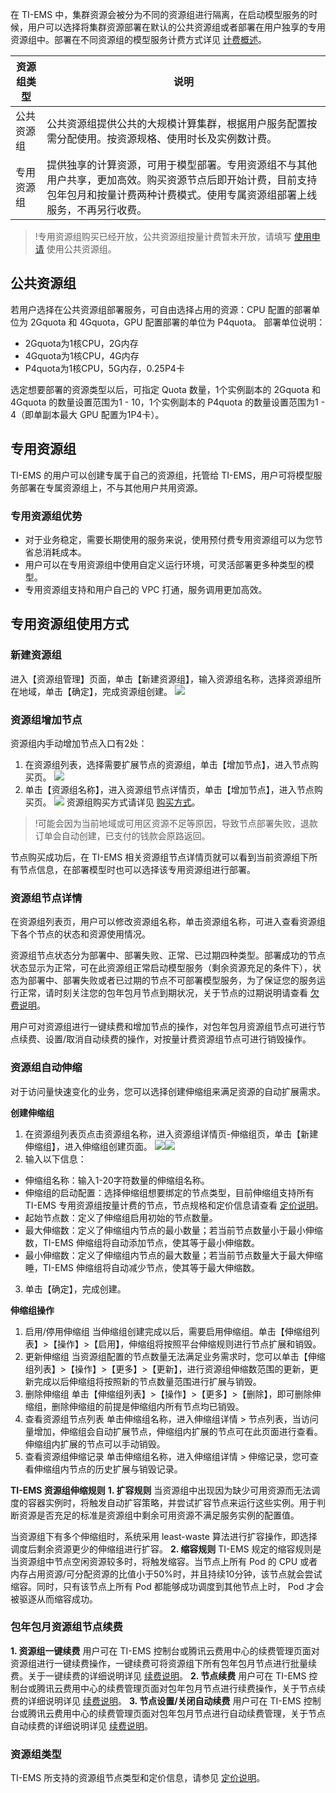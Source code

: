 在 TI-EMS 中，集群资源会被分为不同的资源组进行隔离，在启动模型服务的时候，用户可以选择将集群资源部署在默认的公共资源组或者部署在用户独享的专用资源组中。部署在不同资源组的模型服务计费方式详见 [计费概述](https://cloud.tencent.com/document/product/1120/38717)。

| 资源组类型   | 说明                                                         |
| ---------- | ------------------------------------------------------------ |
| 公共资源组 | 公共资源组提供公共的大规模计算集群，根据用户服务配置按需分配使用。按资源规格、使用时长及实例数计费。 |
| 专用资源组 | 提供独享的计算资源，可用于模型部署。专用资源组不与其他用户共享，更加高效。购买资源节点后即开始计费，目前支持包年包月和按量计费两种计费模式。使用专属资源组部署上线服务，不再另行收费。 |

>!专用资源组购买已经开放，公共资源组按量计费暂未开放，请填写 [使用申请]( https://cloud.tencent.com/apply/p/nx0bbybrhuf) 使用公共资源组。

## 公共资源组
若用户选择在公共资源组部署服务，可自由选择占用的资源：CPU 配置的部署单位为 2Gquota 和 4Gquota，GPU 配置部署的单位为 P4quota。
部署单位说明：
- 2Gquota为1核CPU，2G内存
- 4Gquota为1核CPU，4G内存
- P4quota为1核CPU，5G内存，0.25P4卡

选定想要部署的资源类型以后，可指定 Quota 数量，1个实例副本的 2Gquota 和 4Gquota 的数量设置范围为1 - 10，1个实例副本的 P4quota 的数量设置范围为1 - 4（即单副本最大 GPU 配置为1P4卡）。

## 专用资源组
TI-EMS 的用户可以创建专属于自己的资源组，托管给 TI-EMS，用户可将模型服务部署在专属资源组上，不与其他用户共用资源。

### 专用资源组优势
- 对于业务稳定，需要长期使用的服务来说，使用预付费专用资源组可以为您节省总消耗成本。
- 用户可以在专用资源组中使用自定义运行环境，可灵活部署更多种类型的模型。
- 专用资源组支持和用户自己的 VPC 打通，服务调用更加高效。

## 专用资源组使用方式
### 新建资源组
进入【资源组管理】页面，单击【新建资源组】，输入资源组名称，选择资源组所在地域，单击【确定】，完成资源组创建。
![](https://main.qcloudimg.com/raw/04dbdd5f8fb72ec3dbc19483158b3813.png)

### 资源组增加节点
资源组内手动增加节点入口有2处：
1. 在资源组列表，选择需要扩展节点的资源组，单击【增加节点】，进入节点购买页。
![](https://main.qcloudimg.com/raw/409a320de32875286f71ee6c399e71d1.png)
2. 单击【资源组名称】，进入资源组节点详情页，单击【增加节点】，进入节点购买页。
![](https://main.qcloudimg.com/raw/dd8f8d7db66fb0837c364affaf3c3022.png)
资源组购买方式请详见 [购买方式](https://cloud.tencent.com/document/product/1120/38753)。

>!可能会因为当前地域或可用区资源不足等原因，导致节点部署失败，退款订单会自动创建，已支付的钱款会原路返回。
  
节点购买成功后，在 TI-EMS 相关资源组节点详情页就可以看到当前资源组下所有节点信息，在部署模型时也可以选择该专用资源组进行部署。

### 资源组节点详情
在资源组列表页，用户可以修改资源组名称，单击资源组名称，可进入查看资源组下各个节点的状态和资源使用情况。

资源组节点状态分为部署中、部署失败、正常、已过期四种类型。部署成功的节点状态显示为正常，可在此资源组正常启动模型服务（剩余资源充足的条件下），状态为部署中、部署失败或者已过期的节点不可部署模型服务，为了保证您的服务运行正常，请时刻关注您的包年包月节点到期状况，关于节点的过期说明请查看 [欠费说明](https://cloud.tencent.com/document/product/1120/38756)。

用户可对资源组进行一键续费和增加节点的操作，对包年包月资源组节点可进行节点续费、设置/取消自动续费的操作，对按量计费资源组节点可进行销毁操作。

### 资源组自动伸缩
对于访问量快速变化的业务，您可以选择创建伸缩组来满足资源的自动扩展需求。

**创建伸缩组**
1. 在资源组列表页点击资源组名称，进入资源组详情页-伸缩组页，单击【新建伸缩组】，进入伸缩组创建页面。
![](https://main.qcloudimg.com/raw/ebc033e181162e4125e9e8d1186bb35d.png)![](https://main.qcloudimg.com/raw/247cc2cc6e7a2d494d73747e59e0cde8.png)
2. 输入以下信息：
 - 伸缩组名称：输入1-20字符数量的伸缩组名称。
 - 伸缩组的启动配置：选择伸缩组想要绑定的节点类型，目前伸缩组支持所有 TI-EMS 专用资源组按量计费的节点，节点规格和定价信息请查看 [定价说明](#tenisst)。
 - 起始节点数：定义了伸缩组启用初始的节点数量。
 - 最大伸缩数：定义了伸缩组内节点的最小数量；若当前节点数量小于最小伸缩数，TI-EMS 伸缩组将自动添加节点，使其等于最小伸缩数。
 - 最小伸缩数：定义了伸缩组内节点的最大数量；若当前节点数量大于最大伸缩睡，TI-EMS 伸缩组将自动减少节点，使其等于最大伸缩数。
3. 单击【确定】，完成创建。

**伸缩组操作**
1. 启用/停用伸缩组
当伸缩组创建完成以后，需要启用伸缩组。单击【伸缩组列表】>【操作】>【启用】，伸缩组将按照平台伸缩规则进行节点扩展和销毁。
2. 更新伸缩组
当资源组配置的节点数量无法满足业务需求时，您可以单击【伸缩组列表】>【操作】>【更多】>【更新】，进行资源组伸缩数范围的更新，更新完成以后伸缩组将按照新的节点数量范围进行扩展与销毁。
3. 删除伸缩组
单击【伸缩组列表】>【操作】>【更多】>【删除】，即可删除伸缩组，删除伸缩组的前提是伸缩组内所有节点均已销毁。
4. 查看资源组节点列表
单击伸缩组名称，进入伸缩组详情 > 节点列表，当访问量增加，伸缩组会自动扩展节点，伸缩组内扩展的节点可在此页面进行查看。伸缩组内扩展的节点可以手动销毁。
5. 查看资源组伸缩记录
单击伸缩组名称，进入伸缩组详情 > 伸缩记录，您可查看伸缩组内节点的历史扩展与销毁记录。


**TI-EMS 资源组伸缩规则**
**1. 扩容规则**
当资源组中出现因为缺少可用资源而无法调度的容器实例时，将触发自动扩容策略，并尝试扩容节点来运行这些实例。用于判断资源是否充足的标准是资源组中剩余可用资源不满足服务实例的配置值。

当资源组下有多个伸缩组时，系统采用 least-waste 算法进行扩容操作，即选择调度后剩余资源更少的伸缩组进行扩容。
**2. 缩容规则**
TI-EMS 规定的缩容规则是当资源组中节点空闲资源较多时，将触发缩容。当节点上所有 Pod 的 CPU 或者内存占用资源/可分配资源的比值小于50%时，并且持续10分钟，该节点就会尝试缩容。同时，只有该节点上所有 Pod 都能够成功调度到其他节点上时， Pod 才会被驱逐从而缩容成功。

### 包年包月资源组节点续费
**1. 资源组一键续费**
用户可在 TI-EMS 控制台或腾讯云费用中心的续费管理页面对资源组进行一键续费操作，一键续费可将资源组下所有包年包月节点进行批量续费。关于一键续费的详细说明详见 [续费说明](https://cloud.tencent.com/document/product/1120/38757)。
**2. 节点续费**
用户可在 TI-EMS 控制台或腾讯云费用中心的续费管理页面对包年包月节点进行续费操作，关于节点续费的详细说明详见 [续费说明](https://cloud.tencent.com/document/product/1120/38757)。
**3. 节点设置/关闭自动续费**
用户可在 TI-EMS 控制台或腾讯云费用中心的续费管理页面对包年包月节点进行自动续费管理，关于节点自动续费的详细说明详见 [续费说明](https://cloud.tencent.com/document/product/1120/38757)。

### 资源组类型
TI-EMS 所支持的资源组节点类型和定价信息，请参见 [定价说明](#tenisst)。
